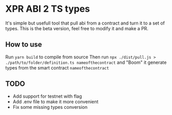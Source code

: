 # XPR ABI 2 TS types 
It's simple but usefull tool that pull abi from a contract and turn it to a set of types. 
This is the beta version, feel free to modify it and make a PR.

## How to use 
Run `yarn build` to compile from source
Then run `npx ./dist/pull.js > ./path/to/folder/definition.ts nameofthecontract` and "Boom" it generate types from the smart contract `nameofthecontract`

## TODO
- Add support for testnet with flag
- Add .env file to make it more convenient
- Fix some missing types conversion
